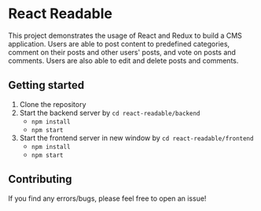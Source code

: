# React Readable
This project demonstrates the usage of React and Redux to build a CMS application. Users are able to post content to predefined categories, comment on their posts and other users' posts, and vote on posts and comments. Users are also able to edit and delete posts and comments.

## Getting started
1. Clone the repository
2. Start the backend server by `cd react-readable/backend`
   - `npm install`
   - `npm start`
3. Start the frontend server in new window by `cd react-readable/frontend`
   - `npm install`
   - `npm start`
 
 
 
 ## Contributing
If you find any errors/bugs, please feel free to open an issue!
